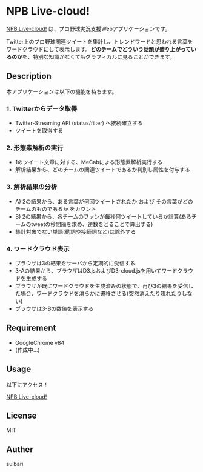NPB Live-cloud!
====

[NPB Live-cloud!](https://npb-livecloud.herokuapp.com/) は、プロ野球実況支援Webアプリケーションです。

Twitter上のプロ野球関連ツイートを集計し、トレンドワードと思われる言葉をワードクラウドにして表示します。**どのチームでどういう話題が盛り上がっているのか**を、特別な知識がなくてもグラフィカルに見ることができます。

## Description
本アプリケーションは以下の機能を持ちます。

### 1. Twitterからデータ取得

* Twitter-Streaming API (status/filter) へ接続確立する
* ツイートを取得する

### 2. 形態素解析の実行

* 1のツイート文章に対する、MeCabによる形態素解析実行する
* 解析結果から、どのチームの関連ツイートであるか判別し属性を付与する

### 3. 解析結果の分析

* A) 2の結果から、ある言葉が何回ツイートされたか および その言葉がどのチームのものであるか をカウント
* B) 2の結果から、各チームのファンが毎秒何ツイートしているか計算(あるチームのtweetの秒間隔を求め、逆数をとることで算出する)
* 集計対象でない単語(動詞や接続詞など)は除外する

### 4. ワードクラウド表示

* ブラウザは3の結果をサーバから定期的に受信する
* 3-Aの結果から、ブラウザはD3.jsおよびD3-cloud.jsを用いてワードクラウドを生成する
* ブラウザが既にワードクラウドを生成済みの状態で、再び3の結果を受信した場合、ワードクラウドを滑らかに遷移させる(突然消えたり現れたりしない)
* ブラウザは3-Bの数値を表示する

## Requirement
* GoogleChrome v84
* (作成中...)

## Usage
以下にアクセス！

[NPB Live-cloud!](https://npb-livecloud.herokuapp.com/)

## License
MIT

## Auther
suibari